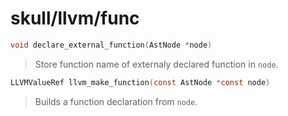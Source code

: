 # skull/llvm/func

```c
void declare_external_function(AstNode *node)
```

> Store function name of externaly declared function in `node`.

```c
LLVMValueRef llvm_make_function(const AstNode *const node)
```

> Builds a function declaration from `node`.

